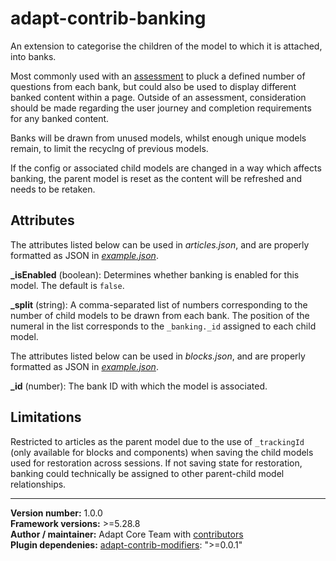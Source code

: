 # adapt-contrib-banking

An extension to categorise the children of the model to which it is attached, into banks.

Most commonly used with an [assessment](https://github.com/adaptlearning/adapt-contrib-scoringAssessment) to pluck a defined number of questions from each bank, but could also be used to display different banked content within a page. Outside of an assessment, consideration should be made regarding the user journey and completion requirements for any banked content.

Banks will be drawn from unused models, whilst enough unique models remain, to limit the recyclng of previous models.

If the config or associated child models are changed in a way which affects banking, the parent model is reset as the content will be refreshed and needs to be retaken.

## Attributes

The attributes listed below can be used in *articles.json*, and are properly formatted as JSON in [*example.json*](https://github.com/adaptlearning/adapt-contrib-banking/blob/master/example.json).

**\_isEnabled** (boolean): Determines whether banking is enabled for this model. The default is `false`.

**\_split** (string): A comma-separated list of numbers corresponding to the number of child models to be drawn from each bank. The position of the numeral in the list corresponds to the `_banking._id` assigned to each child model.

The attributes listed below can be used in *blocks.json*, and are properly formatted as JSON in [*example.json*](https://github.com/adaptlearning/adapt-contrib-banking/blob/master/example.json).

**\_id** (number): The bank ID with which the model is associated.

## Limitations

Restricted to articles as the parent model due to the use of `_trackingId` (only available for blocks and components) when saving the child models used for restoration across sessions. If not saving state for restoration, banking could technically be assigned to other parent-child model relationships.

----------------------------
**Version number:** 1.0.0<br>
**Framework versions:** >=5.28.8<br>
**Author / maintainer:** Adapt Core Team with [contributors](https://github.com/adaptlearning/adapt-contrib-banking/graphs/contributors)<br>
**Plugin dependenies:** [adapt-contrib-modifiers](https://github.com/adaptlearning/adapt-contrib-modifiers): ">=0.0.1"
